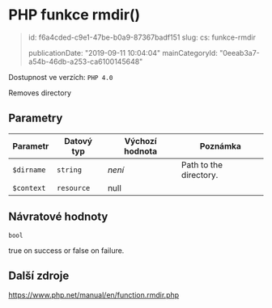PHP funkce rmdir()
==================

> id: f6a4cded-c9e1-47be-b0a9-87367badf151
> slug:
> 	cs: funkce-rmdir
>
> publicationDate: "2019-09-11 10:04:04"
> mainCategoryId: "0eeab3a7-a54b-46db-a253-ca6100145648"

Dostupnost ve verzích: `PHP 4.0`

Removes directory


Parametry
--------------

| Parametr | Datový typ | Výchozí hodnota | Poznámka |
|-----|-----|-----|-----|
| `$dirname` | `string` | *není* | Path to the directory. |
| `$context` | `resource` | null |  |


Návratové hodnoty
----------------

`bool`

true on success or false on failure.

Další zdroje
------------

https://www.php.net/manual/en/function.rmdir.php
